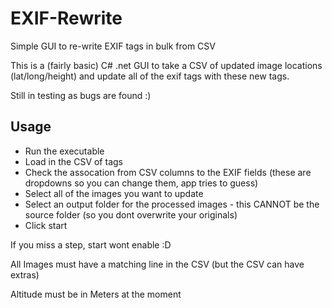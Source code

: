 # EXIF-Rewrite
Simple GUI to re-write EXIF tags in bulk from CSV

This is a (fairly basic) C# .net GUI to take a CSV of updated image locations (lat/long/height) and update all of the exif tags with these new tags.

Still in testing as bugs are found :)



## Usage

* Run the executable
* Load in the CSV of tags
* Check the assocation from CSV columns to the EXIF fields (these are dropdowns so you can change them, app tries to guess)
* Select all of the images you want to update
* Select an output folder for the processed images - this CANNOT be the source folder (so you dont overwrite your originals)
* Click start

If you miss a step, start wont enable :D

All Images must have a matching line in the CSV (but the CSV can have extras)

Altitude must be in Meters at the moment


